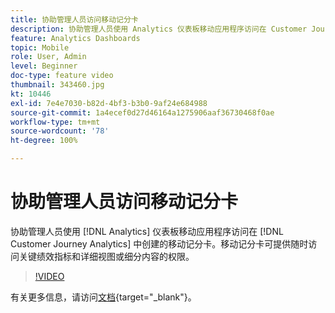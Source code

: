 ```yaml
---
title: 协助管理人员访问移动记分卡
description: 协助管理人员使用 Analytics 仪表板移动应用程序访问在 Customer Journey Analytics 中创建的移动记分卡。移动记分卡可提供随时访问关键绩效指标和详细视图或细分内容的权限。
feature: Analytics Dashboards
topic: Mobile
role: User, Admin
level: Beginner
doc-type: feature video
thumbnail: 343460.jpg
kt: 10446
exl-id: 7e4e7030-b82d-4bf3-b3b0-9af24e684988
source-git-commit: 1a4ecef0d27d46164a1275906aaf36730468f0ae
workflow-type: tm+mt
source-wordcount: '78'
ht-degree: 100%

---
```


# 协助管理人员访问移动记分卡

协助管理人员使用 [!DNL Analytics] 仪表板移动应用程序访问在 [!DNL Customer Journey Analytics] 中创建的移动记分卡。移动记分卡可提供随时访问关键绩效指标和详细视图或细分内容的权限。

>[!VIDEO](https://video.tv.adobe.com/v/343460/?quality=12&learn=on)

有关更多信息，请访问[文档](https://experienceleague.adobe.com/docs/analytics-platform/using/cja-dashboards/set-up-execs.html){target="_blank"}。
